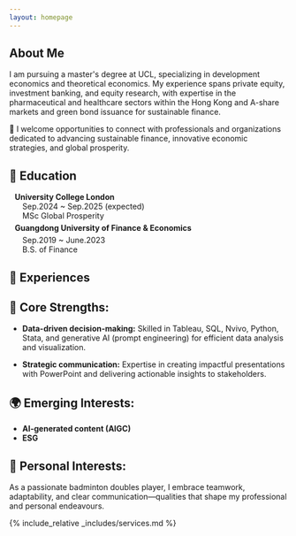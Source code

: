 ```yaml
---
layout: homepage
---
```


## About Me

I am pursuing a master's degree at UCL, specializing in development economics and theoretical economics. My experience spans private equity, investment banking, and equity research, with expertise in the pharmaceutical and healthcare sectors within the Hong Kong and A-share markets and green bond issuance for sustainable finance.

🚀 I welcome opportunities to connect with professionals and organizations dedicated to advancing sustainable finance, innovative economic strategies, and global prosperity.

## 🏫 Education

<div style="margin-bottom: 15px;">
<h4 style="margin:0 10px 0;">University College London</h4>
<ul style="margin:0 0 5px;">
  <autocolor>Sep.2024 ~ Sep.2025 (expected)<br></autocolor>
  <autocolor>MSc Global Prosperity<br></autocolor>
</ul>

<div style="display: flex; align-items: center; margin-bottom: 5px;">
  <h4 style="margin:0 10px 0;">Guangdong University of Finance & Economics</h4>
</div>
<ul style="margin:0 0 5px;">
  <autocolor>Sep.2019 ~ June.2023<br></autocolor>
  <autocolor>B.S. of Finance<br></autocolor>
</ul>
</div>

## 💼 Experiences

## 🌟 Core Strengths:

- **Data-driven decision-making:** Skilled in Tableau, SQL, Nvivo, Python, Stata, and generative AI (prompt engineering) for efficient data analysis and visualization.
  
- **Strategic communication:** Expertise in creating impactful presentations with PowerPoint and delivering actionable insights to stakeholders.

## 🌍 Emerging Interests:

- **AI-generated content (AIGC)**
- **ESG**

## 🏸 Personal Interests:
As a passionate badminton doubles player, I embrace teamwork, adaptability, and clear communication—qualities that shape my professional and personal endeavours.



{% include_relative _includes/services.md %}
